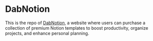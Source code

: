 # DabNotion

This is the repo of [DabNotion](https://notion.dabaz.me), a website where users can purchase a collection of premium Notion templates to boost productivity, organize projects, and enhance personal planning.
